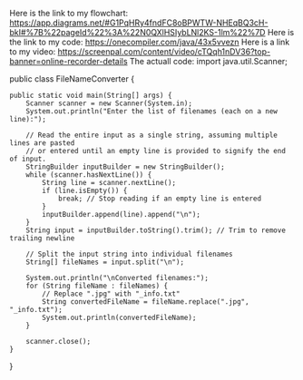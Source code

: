 Here is the link to my flowchart:
https://app.diagrams.net/#G1PqHRy4fndFC8oBPWTW-NHEqBQ3cH-bkI#%7B%22pageId%22%3A%22N0QXlHSIybLNl2KS-1lm%22%7D
Here is the link to my code:
https://onecompiler.com/java/43x5vvezn 
Here is a link to my video:
https://screenpal.com/content/video/cTQqh1nDV36?top-banner=online-recorder-details
The actuall code:
import java.util.Scanner;

public class FileNameConverter {

    public static void main(String[] args) {
        Scanner scanner = new Scanner(System.in);
        System.out.println("Enter the list of filenames (each on a new line):");

        // Read the entire input as a single string, assuming multiple lines are pasted
        // or entered until an empty line is provided to signify the end of input.
        StringBuilder inputBuilder = new StringBuilder();
        while (scanner.hasNextLine()) {
            String line = scanner.nextLine();
            if (line.isEmpty()) {
                break; // Stop reading if an empty line is entered
            }
            inputBuilder.append(line).append("\n");
        }
        String input = inputBuilder.toString().trim(); // Trim to remove trailing newline

        // Split the input string into individual filenames
        String[] fileNames = input.split("\n");

        System.out.println("\nConverted filenames:");
        for (String fileName : fileNames) {
            // Replace ".jpg" with "_info.txt"
            String convertedFileName = fileName.replace(".jpg", "_info.txt");
            System.out.println(convertedFileName);
        }

        scanner.close();
    }
}
